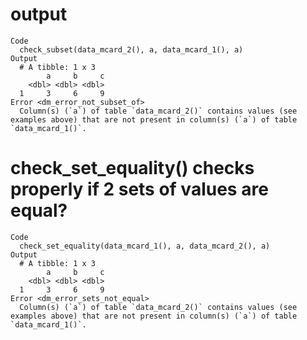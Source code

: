 # output

    Code
      check_subset(data_mcard_2(), a, data_mcard_1(), a)
    Output
      # A tibble: 1 x 3
            a     b     c
        <dbl> <dbl> <dbl>
      1     3     6     9
    Error <dm_error_not_subset_of>
      Column(s) (`a`) of table `data_mcard_2()` contains values (see examples above) that are not present in column(s) (`a`) of table `data_mcard_1()`.

# check_set_equality() checks properly if 2 sets of values are equal?

    Code
      check_set_equality(data_mcard_1(), a, data_mcard_2(), a)
    Output
      # A tibble: 1 x 3
            a     b     c
        <dbl> <dbl> <dbl>
      1     3     6     9
    Error <dm_error_sets_not_equal>
      Column(s) (`a`) of table `data_mcard_2()` contains values (see examples above) that are not present in column(s) (`a`) of table `data_mcard_1()`.

